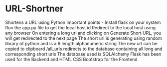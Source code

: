 # URL-Shortner
Shortens a URL using Python  Important points -  Install flask on your system Run the app.py file to get the local host id Redirect to the local host using any browser On entering a long url and clicking on Generate Short URL, you will get redirected to the next page The short url is generating using random library of python and is a 6 length alphanumeric string The new url can be copied to clipboard /all_urls redirects to the database containing all long and corresponding short urls The database used is SQLAlchemy Flask has been used for the Backend and HTML CSS Bootstrap for the Frontend
